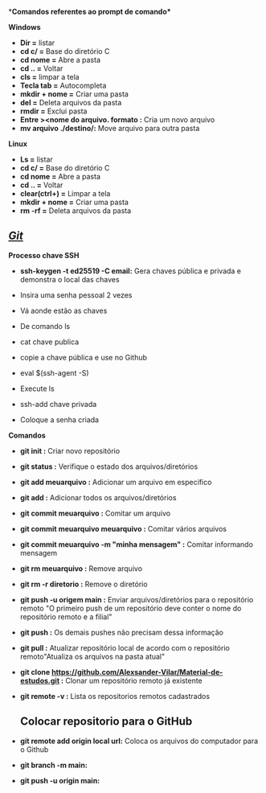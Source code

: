 ***Comandos referentes ao prompt de comando\***

**Windows** 

- **Dir =** listar 
- **cd c/ =** Base do diretório C 
- **cd nome =** Abre a pasta 
- **cd .. =** Voltar 
- **cls =** limpar a tela 
- **Tecla tab =** Autocompleta
- **mkdir + nome =** Criar uma pasta 
- **del =** Deleta arquivos da pasta 
- **rmdir =** Exclui pasta
- **Entre ><nome do arquivo. formato :** Cria um novo arquivo 
- **mv arquivo ./destino/:** Move arquivo para outra pasta 

**Linux**

- **Ls =** listar 
- **cd c/ =** Base do diretório C 
- **cd nome =** Abre a pasta
- **cd .. =** Voltar
- **clear(ctrl+) =** Limpar a tela
- **mkdir + nome =** Criar uma pasta
- **rm -rf =** Deleta arquivos da  pasta

## *[Git](https://git-scm.com/)*

**Processo chave SSH**

- **ssh-keygen -t ed25519 -C email:** Gera chaves pública e privada e demonstra o local das chaves 

- Insira uma senha pessoal 2 vezes 

- Vá aonde estão as chaves 

- De comando ls

- cat chave publica

- copie a chave pública e use no Github

- eval $(ssh-agent -S)

- Execute ls

- ssh-add chave privada

- Coloque a senha criada

  

**Comandos**

- **git init :** Criar novo repositório

- **git status :** Verifique o estado dos arquivos/diretórios

- **git add meuarquivo :** Adicionar um arquivo em específico

- **git add :** Adicionar todos os arquivos/diretórios

- **git commit meuarquivo :** Comitar um arquivo

- **git commit meuarquivo meuarquivo :** Comitar vários arquivos

- **git commit meuarquivo -m "minha mensagem" :** Comitar informando mensagem

- **git rm meuarquivo :** Remove arquivo

- **git rm -r diretorio :** Remove o diretório

- **git push -u origem main :** Enviar arquivos/diretórios para o repositório remoto "O primeiro push de um repositório deve conter o nome do repositório remoto e a filial"

- **git push :** Os demais pushes  não precisam dessa informação

- **git pull :** Atualizar  repositório local de acordo com o repositório remoto"Atualiza os arquivos na pasta atual"

- **git clone https://github.com/Alexsander-Vilar/Material-de-estudos.git :** Clonar um repositório remoto já existente

- **git remote -v :** Lista os repositorios remotos cadastrados

  ## Colocar repositorio para o GitHub

- **git remote add origin local url:** Coloca os arquivos do computador para o Github

- **git branch -m main:**

- **git push -u origin main:**

  

 